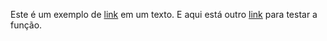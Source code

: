 Este é um exemplo de [link](https://exemplo.com) em um texto. E aqui está outro [link](https://outroexemplo.com) para testar a função.
